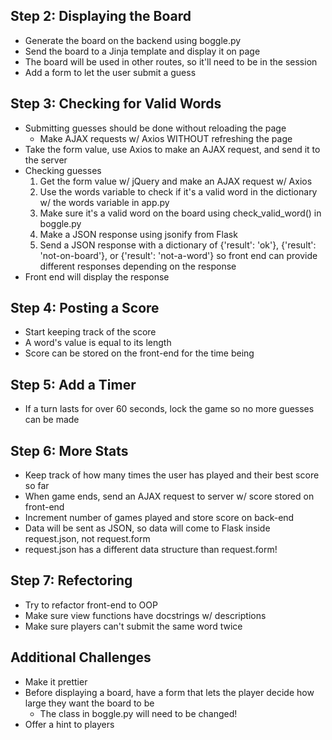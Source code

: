 ## Step 2: Displaying the Board
* Generate the board on the backend using boggle.py
* Send the board to a Jinja template and display it on page
* The board will be used in other routes, so it'll need to be in the session
* Add a form to let the user submit a guess

## Step 3: Checking for Valid Words
* Submitting guesses should be done without reloading the page
    * Make AJAX requests w/ Axios WITHOUT refreshing the page
* Take the form value, use Axios to make an AJAX request, and send it to the server
* Checking guesses
    1. Get the form value w/ jQuery and make an AJAX request w/ Axios
    2. Use the words variable to check if it's a valid word in the dictionary w/ 
        the words variable in app.py
    3. Make sure it's a valid word on the board using check_valid_word() in 
        boggle.py
    4. Make a JSON response using jsonify from Flask
    5. Send a JSON response with a dictionary of {'result': 'ok'}, 
        {'result': 'not-on-board'}, or {'result': 'not-a-word'} so front end can 
        provide different responses depending on the response
* Front end will display the response

## Step 4: Posting a Score
* Start keeping track of the score
* A word's value is equal to its length
* Score can be stored on the front-end for the time being

## Step 5: Add a Timer
* If a turn lasts for over 60 seconds, lock the game so no more guesses can be
    made

## Step 6: More Stats
* Keep track of how many times the user has played and their best score so far
* When game ends, send an AJAX request to server w/ score stored on front-end
* Increment number of games played and store score on back-end
* Data will be sent as JSON, so data will come to Flask inside request.json, 
    not request.form
* request.json has a different data structure than request.form!

## Step 7: Refectoring
* Try to refactor front-end to OOP
* Make sure view functions have docstrings w/ descriptions
* Make sure players can't submit the same word twice

## Additional Challenges
* Make it prettier
* Before displaying a board, have a form that lets the player decide how large
    they want the board to be
    * The class in boggle.py will need to be changed!
* Offer a hint to players